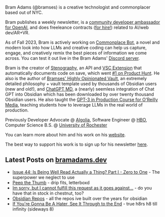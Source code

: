 Bram Adams (@bramses) is a creative technologist and commonplacer based out of NYC. 

Bram publishes a weekly newsletter, is a [community developer ambassador for OpenAI](https://platform.openai.com/ambassadors), and does freeleance contracts ([for hire!](https://www.bramadams.dev/consulting/)) related to AI/web dev/AR+VR. 

As of Fall 2023, Bram is actively working on [Commonplace Bot](https://github.com/bramses/commonplace-bot), a novel and modern look into how LLMs and creative coding can help us capture, engage, and creatively remix the best pieces of information we come across. You can test it out live in the Bram Adams' [Discord server](https://discord.gg/GrgkFP3Je3).

Bram is the creator of [Stenography](https://stenography.dev), an API and [VSC Extension](https://marketplace.visualstudio.com/items?itemName=Stenography.stenography) that automatically documents code on save, which went [#1 on Product Hunt](https://www.producthunt.com/products/stenography#stenography). He also is the author of [Bramses' Highly Opinionated Vault](https://github.com/bramses/bramses-highly-opinionated-vault-2023), an extremely detailed philosophy + vault template used by thousands of Obsidian users (new and old!), and [ChatGPT MD](https://github.com/bramses/chatgpt-md), a (nearly) seemless integration of Chat GPT into Obsidian which has been downloaded by over twenty thousand Obsidian users. He also taught the [GPT-3 in Production Course for O'Reilly Media](https://www.oreilly.com/live-events/gpt-3-in-production/0636920065944/0636920071443/), teaching students how to leverage LLMs in the real world of production.

Previously Developer Advocate @ [Algolia](https://www.algolia.com/), Software Engineer @ [HBO](https://www.hbo.com/), Computer Science B.S. @ [University of Rochester](https://rochester.edu/)

You can learn more about him and his work on his [website](https://www.bramadams.dev/about/). 

The best way to support his work is to sign up for his newsletter [here](https://www.bramadams.dev/#/portal/).


## Latest Posts on [bramadams.dev](https://www.bramadams.dev/)

<!--START_SECTION:feed-->
* [Issue 44: Is Being Well Read Actually a Thing? Part I - Zero to One](https:&#x2F;&#x2F;www.bramadams.dev&#x2F;issue-44&#x2F;) - The superpower we neglect to use
* [Peep the Thumb](https:&#x2F;&#x2F;www.bramadams.dev&#x2F;core-dump-2024-01-26&#x2F;) - drip fits, letterboxd
* [Im sorry, but I cannot fulfill this request as it goes against...](https:&#x2F;&#x2F;www.bramadams.dev&#x2F;core-dump-2024-01-19&#x2F;) - do you have that in stock in chestnut, too?
* [Obsidian Repos](https:&#x2F;&#x2F;www.bramadams.dev&#x2F;obsidian-repos&#x2F;) - all the repos ive built over the years for obsidian
* [If You&#39;re Gonna Be A Hater, See It Through to the End](https:&#x2F;&#x2F;www.bramadams.dev&#x2F;if-youre-gonna-be-a-hater-see-it-through&#x2F;) - true h8rs h8 till infinity (sideways 8)
<!--END_SECTION:feed-->
